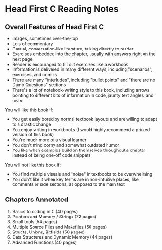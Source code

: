 # Head First C Reading Notes

## Overall Features of Head First C

- Images, sometimes over-the-top
- Lots of commentary
- Casual, conversation-like literature, talking directly to reader
- Exercises embedded into the chapter, usually with answers right on the next page
- Reader is encouraged to fill out exercises like a workbook
- Information is delivered in many different ways, including "scenarios", exercises, and comics
- There are many "interludes", including "bullet points" and "there are no Dumb Questions" sections
- There's a lot of notebook-writing style to this book, including arrows pointing to different bits of information in code, jaunty text angles, and more

You will like this book if:
- You get easily bored by normal textbook layouts and are willing to adapt to a drastic change
- You enjoy writing in workbooks (I would highly recommend a printed version of this book)
- You're much more of a visual learner
- You don't mind corny and somewhat outdated humor
- You like when examples build on themselves throughout a chapter instead of being one-off code snippets

You will not like this book if:
- You find multiple visuals and "noise" in textbooks to be overwhelming
- You don't like it when key terms are in non-intuitive places, like comments or side sections, as opposed to the main text


## Chapters Annotated

1. Basics to coding in C (40 pages)
2. Pointers and Memory / Strings (72 pages)
3. Small tools (54 pages)
4. Multiple Source Files and Makefiles (50 pages)
5. Structs, Unions, Bitfields (50 pages)
6. Data Structures and Dynamic Memory (44 pages)
7. Advanced Functions (40 pages)
